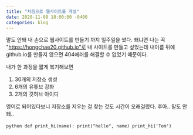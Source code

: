 ```yaml
---
title: "처음으로 웹사이트를 개설"
date: 2020-11-08 18:00:00 -0400
categories: blog
---
```

말도 안돼 내 손으로 웹사이트를 만들기 까지 일주일을 썼다.
왜냐면 나는 꼭  "https://hongchae20.github.io"로 내 사이트를 만들고 싶었는데
내이름 뒤에 github.io를 만들지 않으면 404에러를 해결할 수 없었기 때문이다.

내가 한 과정을 짧게 복기해보면
1. 30개의 저장소 생성
2. 6개의 유튜브 강좌
3. 2개의 깃허브 아이디

영어로 되어있다보니 저장소를 지우는 걸 찾는 것도 시간이 오래걸렸다.
후아.. 말도 안돼..

 
​```python
def print_hi(name):
  print("hello", name)
print_hi('Tom')
​```

